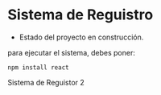 <h1>Sistema de Reguistro</h1>

- Estado del proyecto en construcción.  

para ejecutar el sistema, debes poner:

```npm install react```

Sistema de Reguistor 2

